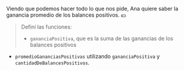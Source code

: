 Viendo que podemos hacer todo lo que nos pide, Ana quiere saber la ganancia promedio de los balances positivos. :dollar:

> Definí las funciones:
> 
> * `gananciaPositiva`, que es la suma de las ganancias de los balances positivos
* `promedioGananciasPositivas` utilizando `gananciaPositiva` y `cantidadDeBalancesPositivos`.
